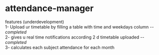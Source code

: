 # attendance-manager

features (underdevelopment)<br>
1- Upload ur timetable by filling a table with time and weekdays column --<i>completed</i><br>
2- gives u real time notifications according 2 d timetable uploaded --<i>completed</i> <br>
3- calculates each subject attendance for each month<br>
